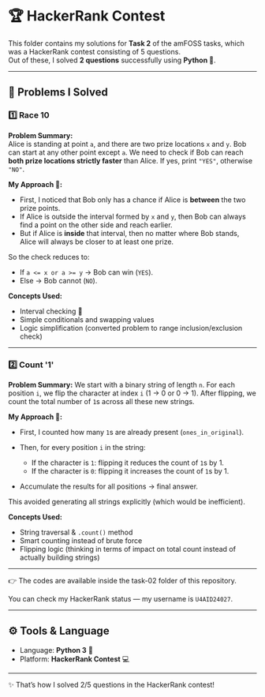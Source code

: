 # 🏆 HackerRank Contest 

This folder contains my solutions for **Task 2** of the amFOSS tasks, which was a HackerRank contest consisting of 5 questions.  
Out of these, I solved **2 questions** successfully using **Python 🐍**.  

---

## 📌 Problems I Solved  

### 1️⃣ Race 10  
**Problem Summary:**  
Alice is standing at point `a`, and there are two prize locations `x` and `y`. Bob can start at any other point except `a`. We need to check if Bob can reach **both prize locations strictly faster** than Alice. If yes, print `"YES"`, otherwise `"NO"`.

**My Approach 🧠:**  
- First, I noticed that Bob only has a chance if Alice is **between** the two prize points.  
- If Alice is outside the interval formed by `x` and `y`, then Bob can always find a point on the other side and reach earlier.  
- But if Alice is **inside** that interval, then no matter where Bob stands, Alice will always be closer to at least one prize.  

So the check reduces to:  
- If `a <= x or a >= y` → Bob can win (`YES`).  
- Else → Bob cannot (`NO`).  


**Concepts Used:**

* Interval checking 📏
* Simple conditionals and swapping values
* Logic simplification (converted problem to range inclusion/exclusion check)

---

### 2️⃣ Count '1'

**Problem Summary:**
We start with a binary string of length `n`. For each position `i`, we flip the character at index `i` (1 → 0 or 0 → 1). After flipping, we count the total number of `1`s across all these new strings.

**My Approach 🧠:**

* First, I counted how many `1`s are already present (`ones_in_original`).
* Then, for every position `i` in the string:

  * If the character is `1`: flipping it reduces the count of `1`s by 1.
  * If the character is `0`: flipping it increases the count of `1`s by 1.
* Accumulate the results for all positions → final answer.

This avoided generating all strings explicitly (which would be inefficient).

**Concepts Used:**

* String traversal & `.count()` method
* Smart counting instead of brute force
* Flipping logic (thinking in terms of impact on total count instead of actually building strings)

---

👉 The codes are available inside the task-02 folder of this repository.  

You can check my HackerRank status — my username is `U4AID24027`.

---

## ⚙️ Tools & Language

* Language: **Python 3** 🐍
* Platform: **HackerRank Contest** 💻

---


✨ That’s how I solved 2/5 questions in the HackerRank contest!

